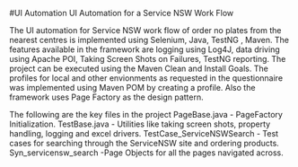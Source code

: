 #UI Automation
UI Automation for a Service NSW Work Flow

The UI automation for Service NSW work flow of order no plates from the nearest centres is implemented using Selenium, Java, TestNG , Maven. The features available in the framework are logging using Log4J, data driving using Apache POI, Taking Screen Shots on Failures, TestNG reporting. The project can be executed using the Maven Clean and Install Goals. The profiles for local and other envionments as requested in the questionnaire was implemented using Maven POM by creating a profile. Also the framework uses Page Factory as the design pattern.

The following are the key files in the project
PageBase.java - PageFactory Initialization.
TestBase.java - Utilities like taking screen shots, property handling, logging and excel drivers.
TestCase_ServiceNSWSearch - Test cases for searching through the ServiceNSW site and ordering products.
Syn_servicensw_search -Page Objects for all the pages navigated across.
